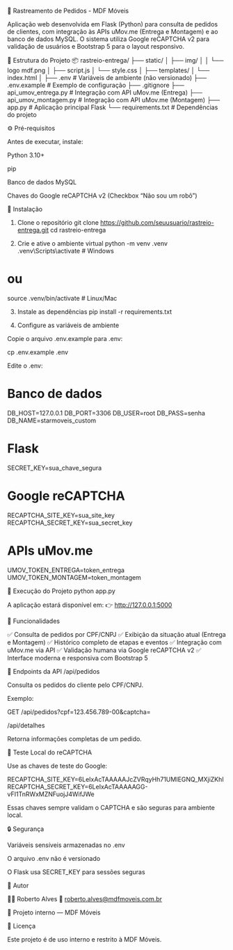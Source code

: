 🚚 Rastreamento de Pedidos - MDF Móveis

Aplicação web desenvolvida em Flask (Python) para consulta de pedidos de clientes, com integração às APIs uMov.me (Entrega e Montagem) e ao banco de dados MySQL.
O sistema utiliza Google reCAPTCHA v2 para validação de usuários e Bootstrap 5 para o layout responsivo.

🧩 Estrutura do Projeto
📦 rastreio-entrega/
├── static/
│   ├── img/
│   │   └── logo mdf.png
│   ├── script.js
│   └── style.css
│
├── templates/
│   └── index.html
│
├── .env                 # Variáveis de ambiente (não versionado)
├── .env.example         # Exemplo de configuração
├── .gitignore
├── api_umov_entrega.py  # Integração com API uMov.me (Entrega)
├── api_umov_montagem.py # Integração com API uMov.me (Montagem)
├── app.py               # Aplicação principal Flask
└── requirements.txt     # Dependências do projeto

⚙️ Pré-requisitos

Antes de executar, instale:

Python 3.10+

pip

Banco de dados MySQL

Chaves do Google reCAPTCHA v2 (Checkbox “Não sou um robô”)

🧾 Instalação
1. Clone o repositório
git clone https://github.com/seuusuario/rastreio-entrega.git
cd rastreio-entrega

2. Crie e ative o ambiente virtual
python -m venv .venv
.venv\Scripts\activate     # Windows
# ou
source .venv/bin/activate  # Linux/Mac

3. Instale as dependências
pip install -r requirements.txt

4. Configure as variáveis de ambiente

Copie o arquivo .env.example para .env:

cp .env.example .env


Edite o .env:

# Banco de dados
DB_HOST=127.0.0.1
DB_PORT=3306
DB_USER=root
DB_PASS=senha
DB_NAME=starmoveis_custom

# Flask
SECRET_KEY=sua_chave_segura

# Google reCAPTCHA
RECAPTCHA_SITE_KEY=sua_site_key
RECAPTCHA_SECRET_KEY=sua_secret_key

# APIs uMov.me
UMOV_TOKEN_ENTREGA=token_entrega
UMOV_TOKEN_MONTAGEM=token_montagem

🚀 Execução do Projeto
python app.py


A aplicação estará disponível em:
👉 http://127.0.0.1:5000

🧠 Funcionalidades

✅ Consulta de pedidos por CPF/CNPJ
✅ Exibição da situação atual (Entrega e Montagem)
✅ Histórico completo de etapas e eventos
✅ Integração com uMov.me via API
✅ Validação humana via Google reCAPTCHA v2
✅ Interface moderna e responsiva com Bootstrap 5

📡 Endpoints da API
/api/pedidos

Consulta os pedidos do cliente pelo CPF/CNPJ.

Exemplo:

GET /api/pedidos?cpf=123.456.789-00&captcha=<token>

/api/detalhes

Retorna informações completas de um pedido.

🧪 Teste Local do reCAPTCHA

Use as chaves de teste do Google:

RECAPTCHA_SITE_KEY=6LeIxAcTAAAAAJcZVRqyHh71UMIEGNQ_MXjiZKhI
RECAPTCHA_SECRET_KEY=6LeIxAcTAAAAAGG-vFI1TnRWxMZNFuojJ4WifJWe


Essas chaves sempre validam o CAPTCHA e são seguras para ambiente local.

🔒 Segurança

Variáveis sensíveis armazenadas no .env

O arquivo .env não é versionado

O Flask usa SECRET_KEY para sessões seguras

🧩 Autor

👨‍💻 Roberto Alves
📧 roberto.alves@mdfmoveis.com.br

🏢 Projeto interno — MDF Móveis

🧾 Licença

Este projeto é de uso interno e restrito à MDF Móveis.
